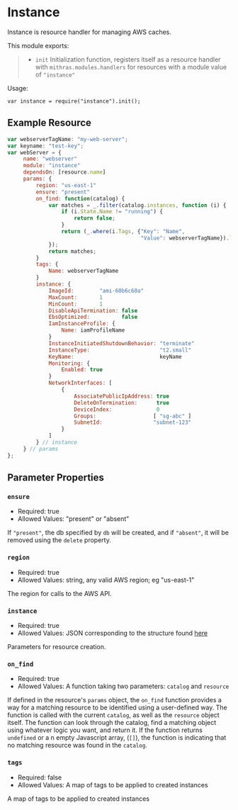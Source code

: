  
 
 # Instance
 
 Instance is resource handler for managing AWS caches.
 
 This module exports:
 
 > * `init` Initialization function, registers itself as a resource
 >   handler with `mithras.modules.handlers` for resources with a
 >   module value of `"instance"`
 
 Usage:
 
 `var instance = require("instance").init();`
 
  ## Example Resource
 
 ```javascript
 var webserverTagName: "my-web-server";
 var keyname: "test-key";
 var webServer = {
      name: "webserver"
      module: "instance"
      dependsOn: [resource.name]
      params: {
          region: "us-east-1"
          ensure: "present"
          on_find: function(catalog) {
              var matches = _.filter(catalog.instances, function (i) {
                  if (i.State.Name != "running") {
                      return false;
                  }
                  return (_.where(i.Tags, {"Key": "Name", 
                                           "Value": webserverTagName}).length > 0);
              });
              return matches;
          }
          tags: {
              Name: webserverTagName
          }
          instance: {
              ImageId:        "ami-60b6c60a"
              MaxCount:       1
              MinCount:       1
              DisableApiTermination: false
              EbsOptimized:          false
              IamInstanceProfile: {
                  Name: iamProfileName
              }
              InstanceInitiatedShutdownBehavior: "terminate"
              InstanceType:                      "t2.small"
              KeyName:                           keyName
              Monitoring: {
                  Enabled: true
              }
              NetworkInterfaces: [
                  {
                      AssociatePublicIpAddress: true
                      DeleteOnTermination:      true
                      DeviceIndex:              0
                      Groups:                  [ "sg-abc" ]
                      SubnetId:                "subnet-123"
                  }
              ]
          } // instance
      } // params
 };
 ```
 
 ## Parameter Properties
 
 ### `ensure`

 * Required: true
 * Allowed Values: "present" or "absent"

 If `"present"`, the db specified by `db` will be created, and
 if `"absent"`, it will be removed using the `delete` property.
 
 ### `region`

 * Required: true
 * Allowed Values: string, any valid AWS region; eg "us-east-1"

 The region for calls to the AWS API.
 
 ### `instance`

 * Required: true
 * Allowed Values: JSON corresponding to the structure found [here](https://docs.aws.amazon.com/sdk-for-go/api/service/ec2.html#type-RunInstancesInput)

 Parameters for resource creation.
 
 ### `on_find`

 * Required: true
 * Allowed Values: A function taking two parameters: `catalog` and `resource`

 If defined in the resource's `params` object, the `on_find`
 function provides a way for a matching resource to be identified
 using a user-defined way.  The function is called with the current
 `catalog`, as well as the `resource` object itself.  The function
 can look through the catalog, find a matching object using whatever
 logic you want, and return it.  If the function returns `undefined`
 or a n empty Javascript array, (`[]`), the function is indicating
 that no matching resource was found in the `catalog`.
 
 ### `tags`

 * Required: false
 * Allowed Values: A map of tags to be applied to created instances

 A map of tags to be applied to created instances
 

